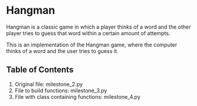 # Hangman

Hangman is a classic game in which a player thinks of a word and the other player tries to guess that word within a certain amount of attempts.

This is an implementation of the Hangman game, where the computer thinks of a word and the user tries to guess it. 

## Table of Contents

1. Original file: milestone_2.py
2. File to build functions: milestone_3.py
3. File with class containing functions: milestone_4.py
